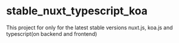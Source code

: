 # stable_nuxt_typescript_koa
This project for only for the latest stable versions nuxt.js, koa.js and typescript(on backend and frontend)
